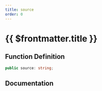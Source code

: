 ```yaml
---
title: source
order: 0
---
```


# {{ $frontmatter.title }}

## Function Definition

```ts
public source: string;
```

## Documentation

<!--@include: ./parts/source.md-->
